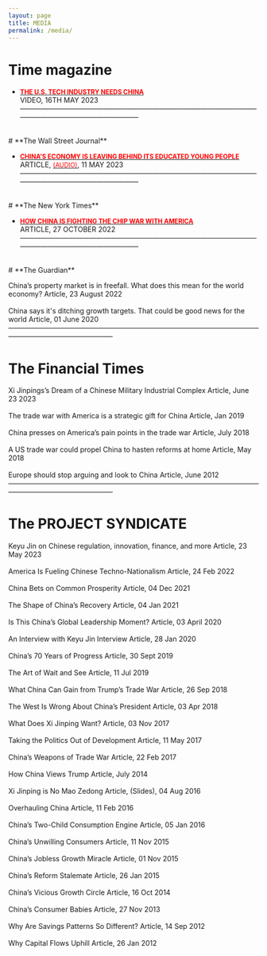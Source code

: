 ```yaml
---
layout: page
title: MEDIA
permalink: /media/
---
```

# **Time magazine**

- [<span style="color:red; font-weight:bold; font-size:0.9em;">THE U.S. TECH INDUSTRY NEEDS CHINA</span>](https://time.com/6280004/us-tech-china/)<br>
VIDEO, 16TH MAY 2023
———————————————————————————————————————————————————
<br>
# **The Wall Street Journal**

- [<span style="color:red; font-weight:bold; font-size:0.9em;">CHINA’S ECONOMY IS LEAVING BEHIND ITS EDUCATED YOUNG PEOPLE</span>](https://www.wsj.com/articles/chinas-economy-is-leaving-behind-its-educated-young-people-f742c23d)<br>
ARTICLE, [<span style="color:red; font-size:0.9em;">(AUDIO)</span>](https://www.wsj.com/articles/chinas-economy-is-leaving-behind-its-educated-young-people-f742c23d), 11 MAY 2023
———————————————————————————————————————————————————
<br>
# **The New York Times**

- [<span style="color:red; font-weight:bold; font-size:0.9em;">HOW CHINA IS FIGHTING THE CHIP WAR WITH AMERICA</span>](https://www.nytimes.com/2022/10/27/opinion/china-america-chip-tech-war.html?searchResultPosition=3)<br>
ARTICLE, 27 OCTOBER 2022
———————————————————————————————————————————————————
<br>
# **The Guardian**

China’s property market is in freefall. What does this mean for the world economy?
Article, 23 August 2022
<br>
<br>
China says it's ditching growth targets. That could be good news for the world
Article, 01 June 2020
———————————————————————————————————————————————————
<br>
# **The Financial Times**

Xi Jinpings’s Dream of a Chinese Military Industrial Complex
Article, June 23 2023
<br>
<br>
The trade war with America is a strategic gift for China
Article, Jan 2019
<br>
<br>
China presses on America’s pain points in the trade war
Article, July 2018
<br>
<br>
A US trade war could propel China to hasten reforms at home
Article, May 2018
<br>
<br>
Europe should stop arguing and look to China
Article, June 2012
———————————————————————————————————————————————————
<br>
# **The PROJECT SYNDICATE**

Keyu Jin on Chinese regulation, innovation, finance, and more
Article, 23 May 2023
<br>
<br>
America Is Fueling Chinese Techno-Nationalism
Article, 24 Feb 2022
<br>
<br>
China Bets on Common Prosperity
Article, 04 Dec 2021
<br>
<br>
The Shape of China’s Recovery
Article, 04 Jan 2021
<br>
<br>
Is This China’s Global Leadership Moment?
Article, 03 April 2020
<br>
<br>
An Interview with Keyu Jin
Interview Article, 28 Jan 2020
<br>
<br>
China’s 70 Years of Progress
Article, 30 Sept 2019
<br>
<br>
The Art of Wait and See
Article, 11 Jul 2019
<br>
<br>
What China Can Gain from Trump’s Trade War
Article, 26 Sep 2018
<br>
<br>
The West Is Wrong About China’s President
Article, 03 Apr 2018
<br>
<br>
What Does Xi Jinping Want?
Article, 03 Nov 2017
<br>
<br>
Taking the Politics Out of Development
Article, 11 May 2017
<br>
<br>
China’s Weapons of Trade War
Article, 22 Feb 2017
<br>
<br>
How China Views Trump
Article, July 2014
<br>
<br>
Xi Jinping is No Mao Zedong
Article, (Slides), 04 Aug 2016
<br>
<br>
Overhauling China
Article, 11 Feb 2016
<br>
<br>
China’s Two-Child Consumption Engine
Article, 05 Jan 2016
<br>
<br>
China’s Unwilling Consumers
Article, 11 Nov 2015
<br>
<br>
China’s Jobless Growth Miracle
Article, 01 Nov 2015
<br>
<br>
China’s Reform Stalemate
Article, 26 Jan 2015
<br>
<br>
China’s Vicious Growth Circle
Article, 16 Oct 2014
<br>
<br>
China’s Consumer Babies
Article, 27 Nov 2013
<br>
<br>
Why Are Savings Patterns So Different?
Article, 14 Sep 2012
<br>
<br>
Why Capital Flows Uphill
Article, 26 Jan 2012
<br>
<br>
